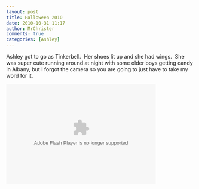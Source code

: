 ```yaml
---
layout: post
title: Halloween 2010
date: 2010-10-31 11:17
author: MrChrister
comments: true
categories: [Ashley]
---
```

<p>Ashley got to go as Tinkerbell.  Her shoes lit up and she had wings.  She was super cute running around at night with some older boys getting candy in Albany, but I forgot the camera so you are going to just have to take my word for it.</p>  <p><embed type="application/x-shockwave-flash" src="http://picasaweb.google.com/s/c/bin/slideshow.swf" width="400" height="267" flashvars="host=picasaweb.google.com&amp;hl=en_US&amp;feat=flashalbum&amp;RGB=0x000000&amp;feed=http%3A%2F%2Fpicasaweb.google.com%2Fdata%2Ffeed%2Fapi%2Fuser%2Fwyseguys%2Falbumid%2F5543914453090542657%3Falt%3Drss%26kind%3Dphoto%26authkey%3DGv1sRgCKfijPXom_jJ0AE%26hl%3Den_US" pluginspage="http://www.macromedia.com/go/getflashplayer" /></p>
